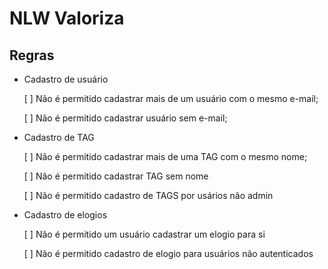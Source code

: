 # NLW Valoriza

## Regras

- Cadastro de usuário

  [ ] Não é permitido cadastrar mais de um usuário com o mesmo e-mail;

  [ ] Não é permitido cadastrar usuário sem e-mail;

- Cadastro de TAG 

  [ ] Não é permitido cadastrar mais de uma TAG com o mesmo nome;

  [ ] Não é permitido cadastrar TAG sem nome

  [ ] Não é permitido cadastro de TAGS por usários não admin

- Cadastro de elogios

  [ ] Não é permitido um usuário cadastrar um elogio para si

  [ ] Não é permitido cadastro de elogio para usuários não autenticados